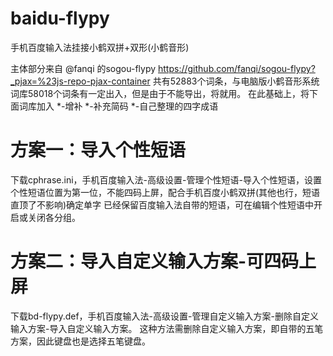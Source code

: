 # baidu-flypy
手机百度输入法挂接小鹤双拼+双形(小鹤音形)

主体部分来自 @fanqi 的sogou-flypy https://github.com/fanqi/sogou-flypy?_pjax=%23js-repo-pjax-container 共有52883个词条，与电脑版小鹤音形系统词库58018个词条有一定出入，但是由于不能导出，将就用。
在此基础上，将下面词库加入
*-增补
*-补充简码
*-自己整理的四字成语
# 方案一：导入个性短语
下载cphrase.ini，手机百度输入法-高级设置-管理个性短语-导入个性短语，设置个性短语位置为第一位，不能四码上屏，配合手机百度小鹤双拼(其他也行，短语直顶了不影响)确定单字
已经保留百度输入法自带的短语，可在编辑个性短语中开启或关闭各分组。

# 方案二：导入自定义输入方案-可四码上屏

下载bd-flypy.def，手机百度输入法-高级设置-管理自定义输入方案-删除自定义输入方案-导入自定义输入方案。
这种方法需删除自定义输入方案，即自带的五笔方案，因此键盘也是选择五笔键盘。




